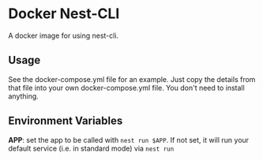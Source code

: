 # Docker Nest-CLI

A docker image for using nest-cli.

## Usage

See the docker-compose.yml file for an example. Just copy the details from that file into your own docker-compose.yml file. You don't need to install anything.

## Environment Variables

**APP**: set the app to be called with `nest run $APP`. If not set, it will run your default service (i.e. in standard mode) via `nest run`
